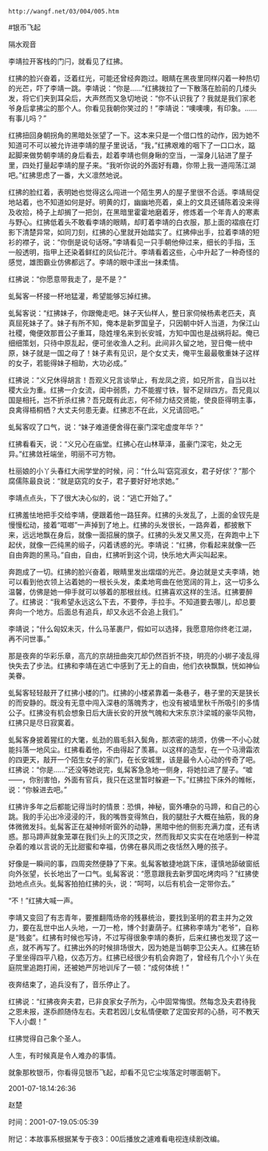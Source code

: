 `http://wangf.net/03/004/005.htm`

#银币飞起

隔水观音

   李靖拉开客栈的门闩，就看见了红拂。 

红拂的脸兴奋着，泛着红光，可能还曾经奔跑过。眼睛在黑夜里同样闪着一种热切的光芒，吓了李靖一跳。李靖说：“你是……”红拂拨拉了一下散落在脸前的几缕头发，将它们夹到耳朵后，大声然而又急切地说：“你不认识我了？我就是我们家老爷身后拿拂尘的那个人。你看见我朝你笑过的！”李靖说：“噢噢噢，有印象。……有事儿吗？” 

红拂扭回身朝拐角的黑暗处张望了一下。这本来只是一个借口性的动作，因为她不知道可不可以被允许进李靖的屋子里说话，“我，”红拂艰难的咽下了一口口水，踮起脚来做势朝李靖的身后看去，趁着李靖也侧身瞅的空当，一溜身儿钻进了屋子里，四处打量起李靖的屋子来。“我听你说的外面好有趣，你带上我一道闯荡江湖吧。”红拂思虑了一番，大义凛然地说。 

红拂的脸红着，表明她也觉得这么闯进一个陌生男人的屋子里很不合适。李靖局促地站着，也不知道如何是好。明黄的灯，幽幽地亮着，桌上的文具还铺陈着没来得及收拾，椅子上却搁了一把剑，在黑暗里霍霍地磨着牙，修炼着一个年青人的寒素与野心。红拂低着头不敢看李靖的眼睛，却盯着李靖的白衣服，那上面的褶痕在灯影下清楚异常，如同刀刻，红拂的心里就开始踏实了。红拂伸出手，拉着李靖的短衫的襟子，说：“你倒是说句话呀。”李靖看见一只手朝他伸过来，细长的手指，玉一般透明，指甲上还染着鲜红的凤仙花汁。李靖看着这些，心中升起了一种奇怪的感觉，雄图霸业仿佛都远了。李靖的眼中漾出一抹柔情。 

红拂说：“你愿意带我走了，是不是？” 


虬髯客一杯接一杯地猛灌，希望能够忘掉红拂。 

虬髯客说：“红拂妹子，你跟俺走吧。妹子天仙样人，整日家伺候杨素老匹夫，真真屈死妹子了。妹子有所不知，俺本是新罗国皇子，只因朝中奸人当道，为保江山社稷，俺便效那晋公子重耳，隐姓埋名来到长安城，方知中国也是战祸将起。俺已细细策划，只待中原乱起，便可坐收渔人之利。此间非久留之地，翌日俺一统中原，妹子就是一国之母了！妹子素有见识，是个女丈夫，俺平生最最敬重妹子这样的女子，若能得妹子相助，大功必成。” 

红拂说：“义兄休得胡言！吾观义兄言谈举止，有龙凤之资，如兄所言，自当以社稷大业为重。红拂一介女流，闺中弱质，力不能握寸铁，智不足辩四方。吾兄竟以国是相托，岂不折杀红拂？吾兄既有此志，何不倾力结交贤能，使良臣得明主事，良禽得梧桐栖？大丈夫何患无妻。红拂志不在此，义兄请回吧。” 

虬髯客叹了口气，说：“妹子难道便舍得在豪门深宅虚度年华？” 

红拂看看天，说：“义兄心在庙堂。红拂心在山林草泽，虽豪门深宅，处之无异。”红拂敛衽端坐，明丽不可方物。 

杜丽娘的小丫头春红大闹学堂的时候，问：“什么叫‘窈窕淑女，君子好俅’？”那个腐儒陈最良说：“就是窈窕的女子，君子要好好地求她。” 


李靖点点头，下了很大决心似的，说：“逃亡开始了。” 

红拂羞怯地把手交给李靖，便跟着他一路狂奔。红拂的头发乱了，上面的金钗先是慢慢松动，接着“哐啷”一声掉到了地上。红拂的头发很长，一路奔着，都披散下来，远远地飘在身后，就像一面招展的旗子。红拂的头发又黑又亮，在奔跑中上下起伏，就像一匹纯黑的缎子，闪着诱惑的光。李靖说：“红拂，你看起来就像一匹自由奔跑的黑马。”自由，自由，红拂听到这个词，快乐地大声尖叫起来。 

奔跑成了一切。红拂的脸兴奋着，眼睛里发出熠熠的光芒。身边就是丈夫李靖，她可以看到他衣领上沾着她的一根长头发，柔柔地弯曲在他宽阔的背上，这一切多么温馨，仿佛是她一伸手就可以够着的那根丝线。红拂喜欢这样的生活。红拂要醉了。红拂说：“我希望永远这么下去，不要停，手拉手。不知道要去哪儿，却总要奔向一个地方。后面总有追兵，却又永远不会追上我们。” 

李靖说；“什么匈奴未灭，什么马革裹尸，假如可以选择，我愿意陪你终老江湖，再不问世事。” 

那是夜奔的华彩乐章，高亢的京胡扭曲突兀却仍然百折不挠，明亮的小梆子凌乱得快失去了步法。红拂和李靖在逃亡中感到了无上的自由，他们衣袂飘飘，恍如神仙美眷。 


虬髯客轻轻敲开了红拂小楼的门。红拂的小楼紧靠着一条巷子，巷子里的天是狭长的而安静的。既没有无意中闯入深巷的落魄秀才，也没有被墙里秋千所吸引的多情公子。红拂没有机会想象日后大唐长安的开放气魄和大宋东京汴梁城的豪华风物，红拂只是尽日寂寞着。 

虬髯客身披着猩红的大氅，虬劲的眉毛斜入鬓角，那浓密的胡须，仿佛一不小心就能抖落一地风尘。红拂看着他，不由得起了羡慕。以这样的造型，在一个马滑霜浓的四更天，敲开一个陌生女子的家门，在长安城里，该是最令人心动的传奇了吧。红拂说：“你是……”还没等她说完，虬髯客急急地一侧身，将她拉进了屋子。“嘘——，你别害怕，外面有官兵，我只在这里暂时躲避一下。”红拂拉下床外的帷帐，说：“你躲进去吧。” 

红拂许多年之后都能记得当时的情景：恐惧，神秘，窗外嘈杂的马蹄，和自己的心跳。我的手沁出冷浸浸的汗，我的嘴唇变得煞白，我的腿肚子大概在抽筋，我的身体微微发抖。虬髯客正在凝神倾听窗外的动静，黑暗中他的侧影充满力度，还有诱惑。那马蹄声就象笼罩在我们头上的灭顶之灾，然而我却又实实在在地感到一种混杂着的难以言说的无比甜蜜和幸福，仿佛在暴风雨之夜恬然入睡的孩子。 

好像是一瞬间的事，四周突然便静了下来。虬髯客敏捷地跳下床，谨慎地舔破窗纸向外张望，长长地出了一口气。虬髯客说：“愿意跟我去新罗国吃烤肉吗？”红拂使劲地点点头。虬髯客拍拍红拂的头，说：“呵呵，以后有机会一定带你去。” 


“不！”红拂大喊一声。 

李靖又变回了有志青年，要推翻隋炀帝的残暴统治，要找到圣明的君主并为之效力，要在乱世中出人头地，一刀一枪，博个封妻荫子。红拂称李靖为“老爷”，自称是“贱妾”。红拂有时候也写诗，不过写得很象李靖的奏折，后来红拂也发现了这一点，就不再写了。红拂出外的时候排场很大，因为她是当朝李卫公夫人。红拂在轿子里坐得四平八稳，仪态万方。红拂已经很少有机会奔跑了，曾经有几个小丫头在庭院里追跑打闹，还被她严厉地训斥了一顿：“成何体统！” 

夜奔结束了，追兵没有了，音乐停止了。 

红拂说：“红拂夜奔夫君，已非良家女子所为，心中固常悔恨。然每念及夫君待我之恩未报，遂忝颜随侍左右。夫君若因儿女私情便歇了定国安邦的心肠，可不教天下人小觑！” 

红拂觉得自己象个圣人。 

人生，有时候真是令人难办的事情。 

就象那枚银币，你看得见银币飞起，却看不见它尘埃落定时哪面朝下。 

2001-07-18.14:26:36 

赵楚

时间：2001-07-19.05:05:39 

附记：本故事系根据某专于夜3：00后播放之遽难看电视连续剧改编。